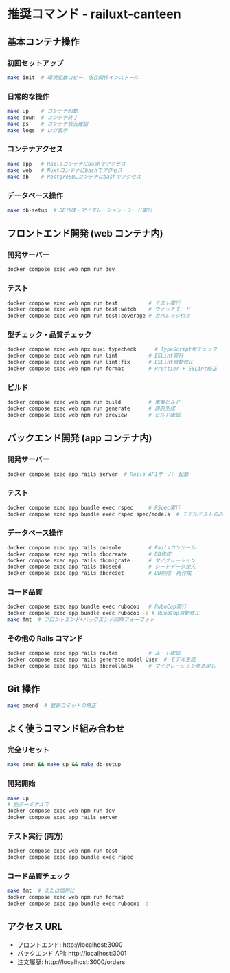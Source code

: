 # 推奨コマンド - railuxt-canteen

## 基本コンテナ操作

### 初回セットアップ

```bash
make init  # 環境変数コピー、依存関係インストール
```

### 日常的な操作

```bash
make up    # コンテナ起動
make down  # コンテナ終了
make ps    # コンテナ状況確認
make logs  # ログ表示
```

### コンテナアクセス

```bash
make app   # Railsコンテナにbashでアクセス
make web   # Nuxtコンテナにbashでアクセス
make db    # PostgreSQLコンテナにbashでアクセス
```

### データベース操作

```bash
make db-setup  # DB作成・マイグレーション・シード実行
```

## フロントエンド開発 (web コンテナ内)

### 開発サーバー

```bash
docker compose exec web npm run dev
```

### テスト

```bash
docker compose exec web npm run test          # テスト実行
docker compose exec web npm run test:watch    # ウォッチモード
docker compose exec web npm run test:coverage # カバレッジ付き
```

### 型チェック・品質チェック

```bash
docker compose exec web npx nuxi typecheck      # TypeScript型チェック
docker compose exec web npm run lint          # ESLint実行
docker compose exec web npm run lint:fix      # ESLint自動修正
docker compose exec web npm run format        # Prettier + ESLint修正
```

### ビルド

```bash
docker compose exec web npm run build         # 本番ビルド
docker compose exec web npm run generate      # 静的生成
docker compose exec web npm run preview       # ビルド確認
```

## バックエンド開発 (app コンテナ内)

### 開発サーバー

```bash
docker compose exec app rails server  # Rails APIサーバー起動
```

### テスト

```bash
docker compose exec app bundle exec rspec     # RSpec実行
docker compose exec app bundle exec rspec spec/models  # モデルテストのみ
```

### データベース操作

```bash
docker compose exec app rails console         # Railsコンソール
docker compose exec app rails db:create       # DB作成
docker compose exec app rails db:migrate      # マイグレーション
docker compose exec app rails db:seed         # シードデータ投入
docker compose exec app rails db:reset        # DB削除・再作成
```

### コード品質

```bash
docker compose exec app bundle exec rubocop   # RuboCop実行
docker compose exec app bundle exec rubocop -a # RuboCop自動修正
make fmt  # フロントエンド+バックエンド同時フォーマット
```

### その他の Rails コマンド

```bash
docker compose exec app rails routes          # ルート確認
docker compose exec app rails generate model User  # モデル生成
docker compose exec app rails db:rollback     # マイグレーション巻き戻し
```

## Git 操作

```bash
make amend  # 最新コミットの修正
```

## よく使うコマンド組み合わせ

### 完全リセット

```bash
make down && make up && make db-setup
```

### 開発開始

```bash
make up
# 別ターミナルで
docker compose exec web npm run dev
docker compose exec app rails server
```

### テスト実行 (両方)

```bash
docker compose exec web npm run test
docker compose exec app bundle exec rspec
```

### コード品質チェック

```bash
make fmt  # または個別に
docker compose exec web npm run format
docker compose exec app bundle exec rubocop -a
```

## アクセス URL

- フロントエンド: http://localhost:3000
- バックエンド API: http://localhost:3001
- 注文履歴: http://localhost:3000/orders
